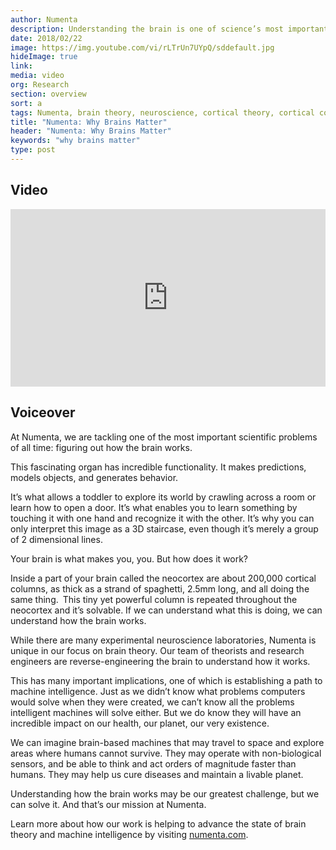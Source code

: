```yaml
---
author: Numenta
description: Understanding the brain is one of science’s most important problems, and while many people believe it’s not solvable, researchers at Numenta disagree. Numenta is on a mission to reverse-engineer the brain and establish a path to machine intelligence. Watch this two minute video to see why the brain is not only a remarkable organ but the key to understanding intelligence.
date: 2018/02/22
image: https://img.youtube.com/vi/rLTrUn7UYpQ/sddefault.jpg
hideImage: true
link:
media: video
org: Research
section: overview
sort: a
tags: Numenta, brain theory, neuroscience, cortical theory, cortical columns, dendritic spikes, neurons
title: "Numenta: Why Brains Matter"
header: "Numenta: Why Brains Matter"
keywords: "why brains matter"
type: post
---
```


## Video

<div class="video-container media-border">
  <iframe width="504" height="284" src="https://www.youtube.com/embed/rLTrUn7UYpQ" frameborder="0" allowfullscreen></iframe>
</div>

## Voiceover
At Numenta, we are tackling one of the most important scientific problems of all time: figuring out how the brain works.

This fascinating organ has incredible functionality. It makes predictions, models objects, and generates behavior.

It’s what allows a toddler to explore its world by crawling across a room or learn how to open a door.  It’s what enables you to learn something by touching it with one hand and recognize it with the other. It’s why you can only interpret this image as a 3D staircase, even though it’s merely a group of 2 dimensional lines.  

Your brain is what makes you, you.  But how does it work?

Inside a part of your brain called the neocortex are about 200,000 cortical columns, as thick as a strand of spaghetti, 2.5mm long, and all doing the same thing. This tiny yet powerful column is repeated throughout the neocortex and it’s solvable. If we can understand what this is doing, we can understand how the brain works.  

While there are many experimental neuroscience laboratories, Numenta is unique in our focus on brain theory.  Our team of theorists and research engineers are reverse-engineering the brain to understand how it works.  

This has many important implications, one of which is establishing a path to machine intelligence.  Just as we didn’t know what problems computers would solve when they were created, we can’t know all the problems intelligent machines will solve either.  But we do know they will have an incredible impact on our health, our planet, our very existence.

We can imagine brain-based machines that may travel to space and explore areas where humans cannot survive. They may operate with non-biological sensors, and be able to think and act orders of magnitude faster than humans.  They may help us cure diseases and maintain a livable planet.

Understanding how the brain works may be our greatest challenge, but we can solve it.  And that’s our mission at Numenta.

Learn more about how our work is helping to advance the state of brain theory and machine intelligence by visiting [numenta.com](/).
